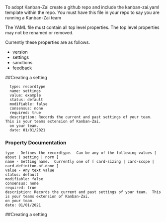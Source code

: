 To adopt Kanban-Zai create a github repo and include the kanban-zai.yaml template within
the repo.  You must have this file in your repo to say you are running a Kanban-Zai team

The YAML file must contain all top level properties.  The top level properties may not be renamed
or removed.  

Currently these properties are as follows.

* version
* settings
* sanctions
* feedback

##Creating a setting

      type: recordtype
      name: settings
      value: example
      status: default
      modifiable: false
      consensus: none
      required: true
      description: Records the current and past settings of your team.  This is your teams extension of Kanban-Zai.
      on your team.
      date: 01/01/2021
      

### Property Documentation
    type - Defines the recordtype.  Can be any of the following values [ about | setting | norm ]
    name - Setting name.  Currently one of [ card-sizing | card-scope | card-definiton-of-done ]
    value - Any text value
    status: default
    modifiable: false
    consensus: none
    required: true
    description: Records the current and past settings of your team.  This is your teams extension of Kanban-Zai.
    on your team.
    date: 01/01/2021
##Creating a setting
 